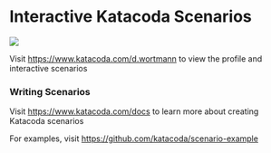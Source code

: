 # Interactive Katacoda Scenarios

[![](http://shields.katacoda.com/katacoda/d.wortmann/count.svg)](https://www.katacoda.com/d.wortmann "Get your profile on Katacoda.com")

Visit https://www.katacoda.com/d.wortmann to view the profile and interactive scenarios

### Writing Scenarios
Visit https://www.katacoda.com/docs to learn more about creating Katacoda scenarios

For examples, visit https://github.com/katacoda/scenario-example
